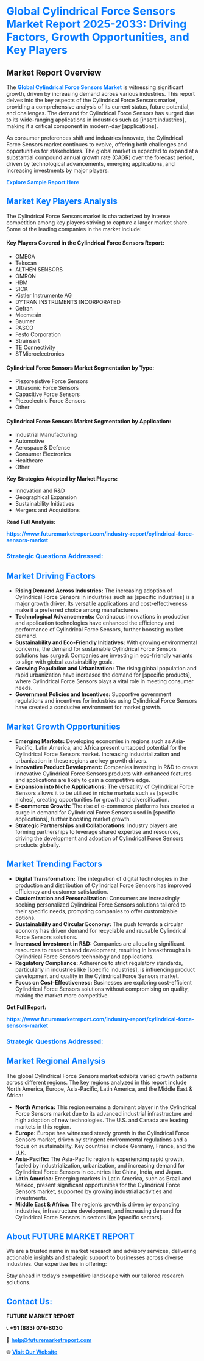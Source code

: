 <h1 style="color: #007BFF;">Global Cylindrical Force Sensors Market Report 2025-2033: Driving Factors, Growth Opportunities, and Key Players</h1>

<section id="overview">
<h2>Market Report Overview</h2>
<p>The <a href="https://www.futuremarketreport.com/industry-report/cylindrical-force-sensors-market" style="color: #007BFF; text-decoration: none;"><strong>Global Cylindrical Force Sensors Market</strong></a> is witnessing significant growth, driven by increasing demand across various industries. This report delves into the key aspects of the Cylindrical Force Sensors market, providing a comprehensive analysis of its current status, future potential, and challenges. The demand for Cylindrical Force Sensors has surged due to its wide-ranging applications in industries such as [insert industries], making it a critical component in modern-day [applications].</p>
<p>As consumer preferences shift and industries innovate, the Cylindrical Force Sensors market continues to evolve, offering both challenges and opportunities for stakeholders. The global market is expected to expand at a substantial compound annual growth rate (CAGR) over the forecast period, driven by technological advancements, emerging applications, and increasing investments by major players.</p>
</section>

<section id="overview">
<p><a href="https://www.futuremarketreport.com/request-sample/reportId=76932" style="color: #007BFF; text-decoration: none;"><strong>Explore Sample Report Here</strong></a></p>
</section>

<section id="key-players">
<h2 style="color: #007BFF;">Market Key Players Analysis</h2>
<p>The Cylindrical Force Sensors market is characterized by intense competition among key players striving to capture a larger market share. Some of the leading companies in the market include:</p>
<h4>Key Players Covered in the Cylindrical Force Sensors Report:</h4>
<ul><li>OMEGA</li><li>Tekscan</li><li>ALTHEN SENSORS</li><li>OMRON</li><li>HBM</li><li>SICK</li><li>Kistler Instrumente AG</li><li>DYTRAN INSTRUMENTS INCORPORATED</li><li>Gefran</li><li>Mecmesin</li><li>Baumer</li><li>PASCO</li><li>Festo Corporation</li><li>Strainsert</li><li>TE Connectivity</li><li>STMicroelectronics</li></ul>
<h4>Cylindrical Force Sensors Market Segmentation by Type:</h4>
<ul><li>Piezoresistive Force Sensors</li><li>Ultrasonic Force Sensors</li><li>Capacitive Force Sensors</li><li>Piezoelectric Force Sensors</li><li>Other</li></ul>

<h4>Cylindrical Force Sensors Market Segmentation by Application:</h4>
<ul><li>Industrial Manufacturing</li><li>Automotive</li><li>Aerospace &amp; Defense</li><li>Consumer Electronics</li><li>Healthcare</li><li>Other</li></ul>
<p><strong>Key Strategies Adopted by Market Players:</strong></p>
<ul>
<li>Innovation and R&D</li>
<li>Geographical Expansion</li>
<li>Sustainability Initiatives</li>
<li>Mergers and Acquisitions</li>
</ul>
</section>

<section>
<p><strong>Read Full Analysis: </strong></p><a href="https://www.futuremarketreport.com/industry-report/cylindrical-force-sensors-market" style="color: #007BFF; text-decoration: none;"><strong>https://www.futuremarketreport.com/industry-report/cylindrical-force-sensors-market</strong></a>
<h3 style="color: #007BFF;">Strategic Questions Addressed:</h3>
</section>

<section id="driving-factors">
<h2 style="color: #007BFF;">Market Driving Factors</h2>
<ul>
<li><strong>Rising Demand Across Industries:</strong> The increasing adoption of Cylindrical Force Sensors in industries such as [specific industries] is a major growth driver. Its versatile applications and cost-effectiveness make it a preferred choice among manufacturers.</li>
<li><strong>Technological Advancements:</strong> Continuous innovations in production and application technologies have enhanced the efficiency and performance of Cylindrical Force Sensors, further boosting market demand.</li>
<li><strong>Sustainability and Eco-Friendly Initiatives:</strong> With growing environmental concerns, the demand for sustainable Cylindrical Force Sensors solutions has surged. Companies are investing in eco-friendly variants to align with global sustainability goals.</li>
<li><strong>Growing Population and Urbanization:</strong> The rising global population and rapid urbanization have increased the demand for [specific products], where Cylindrical Force Sensors plays a vital role in meeting consumer needs.</li>
<li><strong>Government Policies and Incentives:</strong> Supportive government regulations and incentives for industries using Cylindrical Force Sensors have created a conducive environment for market growth.</li>
</ul>
</section>

<section id="growth-opportunities">
<h2 style="color: #007BFF;">Market Growth Opportunities</h2>
<ul>
<li><strong>Emerging Markets:</strong> Developing economies in regions such as Asia-Pacific, Latin America, and Africa present untapped potential for the Cylindrical Force Sensors market. Increasing industrialization and urbanization in these regions are key growth drivers.</li>
<li><strong>Innovative Product Development:</strong> Companies investing in R&D to create innovative Cylindrical Force Sensors products with enhanced features and applications are likely to gain a competitive edge.</li>
<li><strong>Expansion into Niche Applications:</strong> The versatility of Cylindrical Force Sensors allows it to be utilized in niche markets such as [specific niches], creating opportunities for growth and diversification.</li>
<li><strong>E-commerce Growth:</strong> The rise of e-commerce platforms has created a surge in demand for Cylindrical Force Sensors used in [specific applications], further boosting market growth.</li>
<li><strong>Strategic Partnerships and Collaborations:</strong> Industry players are forming partnerships to leverage shared expertise and resources, driving the development and adoption of Cylindrical Force Sensors products globally.</li>
</ul>
</section>

<section id="trending-factors">
<h2 style="color: #007BFF;">Market Trending Factors</h2>
<ul>
<li><strong>Digital Transformation:</strong> The integration of digital technologies in the production and distribution of Cylindrical Force Sensors has improved efficiency and customer satisfaction.</li>
<li><strong>Customization and Personalization:</strong> Consumers are increasingly seeking personalized Cylindrical Force Sensors solutions tailored to their specific needs, prompting companies to offer customizable options.</li>
<li><strong>Sustainability and Circular Economy:</strong> The push towards a circular economy has driven demand for recyclable and reusable Cylindrical Force Sensors solutions.</li>
<li><strong>Increased Investment in R&D:</strong> Companies are allocating significant resources to research and development, resulting in breakthroughs in Cylindrical Force Sensors technology and applications.</li>
<li><strong>Regulatory Compliance:</strong> Adherence to strict regulatory standards, particularly in industries like [specific industries], is influencing product development and quality in the Cylindrical Force Sensors market.</li>
<li><strong>Focus on Cost-Effectiveness:</strong> Businesses are exploring cost-efficient Cylindrical Force Sensors solutions without compromising on quality, making the market more competitive.</li>
</ul>
</section>

<section>
<p><strong>Get Full Report: </strong></p><a href="https://www.futuremarketreport.com/industry-report/cylindrical-force-sensors-market" style="color: #007BFF; text-decoration: none;"><strong>https://www.futuremarketreport.com/industry-report/cylindrical-force-sensors-market</strong></a>
<h3 style="color: #007BFF;">Strategic Questions Addressed:</h3>
</section>


<section id="regional-analysis">
<h2 style="color: #007BFF;">Market Regional Analysis</h2>
<p>The global Cylindrical Force Sensors market exhibits varied growth patterns across different regions. The key regions analyzed in this report include North America, Europe, Asia-Pacific, Latin America, and the Middle East & Africa:</p>
<ul>
<li><strong>North America:</strong> This region remains a dominant player in the Cylindrical Force Sensors market due to its advanced industrial infrastructure and high adoption of new technologies. The U.S. and Canada are leading markets in this region.</li>
<li><strong>Europe:</strong> Europe has witnessed steady growth in the Cylindrical Force Sensors market, driven by stringent environmental regulations and a focus on sustainability. Key countries include Germany, France, and the U.K.</li>
<li><strong>Asia-Pacific:</strong> The Asia-Pacific region is experiencing rapid growth, fueled by industrialization, urbanization, and increasing demand for Cylindrical Force Sensors in countries like China, India, and Japan.</li>
<li><strong>Latin America:</strong> Emerging markets in Latin America, such as Brazil and Mexico, present significant opportunities for the Cylindrical Force Sensors market, supported by growing industrial activities and investments.</li>
<li><strong>Middle East & Africa:</strong> The region’s growth is driven by expanding industries, infrastructure development, and increasing demand for Cylindrical Force Sensors in sectors like [specific sectors].</li>
</ul>
</section>

<footer>
<h2 style="color: #007BFF;">About FUTURE MARKET REPORT</h2>
<p>We are a trusted name in market research and advisory services, delivering actionable insights and strategic support to businesses across diverse industries. Our expertise lies in offering:</p>

<p>Stay ahead in today’s competitive landscape with our tailored research solutions.</p>

<h2 style="color: #007BFF;">Contact Us:</h2>
<p><strong>FUTURE MARKET REPORT</strong></p>
<p>📞 <strong>+91 (883) 074-8030</strong></p>
<p>📧 <strong><a href="mailto:help@futuremarketreport.com" style="color: #007BFF;">help@futuremarketreport.com</a></strong></p>
<p>🌐 <strong><a href="https://www.futuremarketreport.com/" style="color: #007BFF;">Visit Our Website</a></strong></p>
</footer>